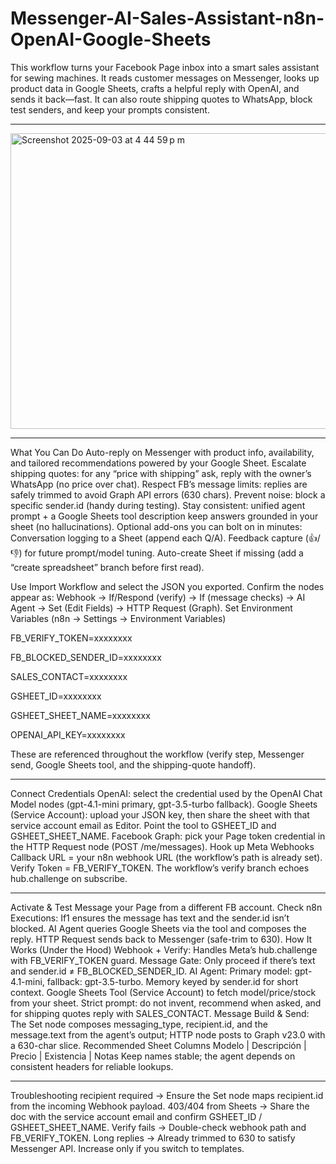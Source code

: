 # Messenger-AI-Sales-Assistant-n8n-OpenAI-Google-Sheets
This workflow turns your Facebook Page inbox into a smart sales assistant for sewing machines. It reads customer messages on Messenger, looks up product data in Google Sheets, crafts a helpful reply with OpenAI, and sends it back—fast. It can also route shipping quotes to WhatsApp, block test senders, and keep your prompts consistent.

---

<img width="1394" height="473" alt="Screenshot 2025-09-03 at 4 44 59 p m" src="https://github.com/user-attachments/assets/841cd727-4755-4588-81a1-17296261af9b" />

---

What You Can Do
Auto-reply on Messenger with product info, availability, and tailored recommendations powered by your Google Sheet.
Escalate shipping quotes: for any “price with shipping” ask, reply with the owner’s WhatsApp (no price over chat).
Respect FB’s message limits: replies are safely trimmed to avoid Graph API errors (630 chars).
Prevent noise: block a specific sender.id (handy during testing).
Stay consistent: unified agent prompt + a Google Sheets tool description keep answers grounded in your sheet (no hallucinations).
Optional add-ons you can bolt on in minutes:
Conversation logging to a Sheet (append each Q/A).
Feedback capture (👍/👎) for future prompt/model tuning.
Auto-create Sheet if missing (add a “create spreadsheet” branch before first read).

Use Import Workflow and select the JSON you exported. Confirm the nodes appear as: Webhook → If/Respond (verify) → If (message checks) → AI Agent → Set (Edit Fields) → HTTP Request (Graph).
Set Environment Variables (n8n → Settings → Environment Variables)

FB_VERIFY_TOKEN=xxxxxxxx

FB_BLOCKED_SENDER_ID=xxxxxxxx

SALES_CONTACT=xxxxxxxx

GSHEET_ID=xxxxxxxx

GSHEET_SHEET_NAME=xxxxxxxx

OPENAI_API_KEY=xxxxxxxx

These are referenced throughout the workflow (verify step, Messenger send, Google Sheets tool, and the shipping-quote handoff).

---

Connect Credentials
OpenAI: select the credential used by the OpenAI Chat Model nodes (gpt-4.1-mini primary, gpt-3.5-turbo fallback).
Google Sheets (Service Account): upload your JSON key, then share the sheet with that service account email as Editor. Point the tool to GSHEET_ID and GSHEET_SHEET_NAME.
Facebook Graph: pick your Page token credential in the HTTP Request node (POST /me/messages).
Hook up Meta Webhooks
Callback URL = your n8n webhook URL (the workflow’s path is already set).
Verify Token = FB_VERIFY_TOKEN.
The workflow’s verify branch echoes hub.challenge on subscribe.

---

Activate & Test
Message your Page from a different FB account. Check n8n Executions:
If1 ensures the message has text and the sender.id isn’t blocked.
AI Agent queries Google Sheets via the tool and composes the reply.
HTTP Request sends back to Messenger (safe-trim to 630).
How It Works (Under the Hood)
Webhook + Verify: Handles Meta’s hub.challenge with FB_VERIFY_TOKEN guard.
Message Gate: Only proceed if there’s text and sender.id ≠ FB_BLOCKED_SENDER_ID.
AI Agent:
Primary model: gpt-4.1-mini, fallback: gpt-3.5-turbo.
Memory keyed by sender.id for short context.
Google Sheets Tool (Service Account) to fetch model/price/stock from your sheet.
Strict prompt: do not invent, recommend when asked, and for shipping quotes reply with SALES_CONTACT.
Message Build & Send: The Set node composes messaging_type, recipient.id, and the message.text from the agent’s output; HTTP node posts to Graph v23.0 with a 630-char slice.
Recommended Sheet Columns
Modelo | Descripción | Precio | Existencia | Notas
Keep names stable; the agent depends on consistent headers for reliable lookups.

---
Troubleshooting
recipient required → Ensure the Set node maps recipient.id from the incoming Webhook payload.
403/404 from Sheets → Share the doc with the service account email and confirm GSHEET_ID / GSHEET_SHEET_NAME.
Verify fails → Double-check webhook path and FB_VERIFY_TOKEN.
Long replies → Already trimmed to 630 to satisfy Messenger API. Increase only if you switch to templates.
